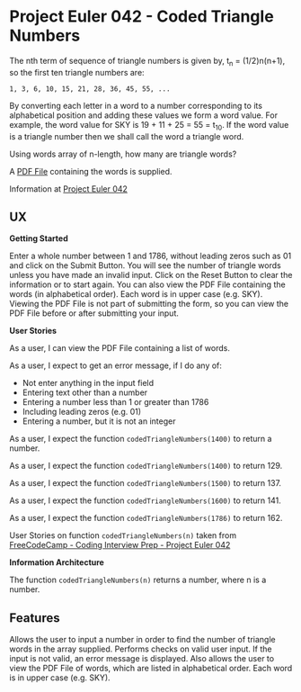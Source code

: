 # Project Euler 042 - Coded Triangle Numbers

The nth term of sequence of triangle numbers is given by, t<sub>n</sub> = (1/2)n(n+1), so the first ten triangle numbers are:

    1, 3, 6, 10, 15, 21, 28, 36, 45, 55, ...

By converting each letter in a word to a number corresponding to its alphabetical position and adding these values we form a word value.  For example, the word value for SKY is 19 + 11 + 25 = 55 = t<sub>10</sub>.  If the word value is a triangle number then we shall call the word a triangle word.

Using words array of n-length, how many are triangle words?

A [PDF File](pdf/words.pdf) containing the words is supplied.

Information at [Project Euler 042](https://projecteuler.net/problem=42)

## UX

**Getting Started**

Enter a whole number between 1 and 1786, without leading zeros such as 01 and click on the Submit Button.  You will see the number of triangle words unless you have made an invalid input.  Click on the Reset Button to clear the information or to start again.  You can also view the PDF File containing the words (in alphabetical order).  Each word is in upper case (e.g. SKY).  Viewing the PDF File is not part of submitting the form, so you can view the PDF File before or after submitting your input.

**User Stories**

As a user, I can view the PDF File containing a list of words.

As a user, I expect to get an error message, if I do any of:

- Not enter anything in the input field
- Entering text other than a number
- Entering a number less than 1 or greater than 1786
- Including leading zeros (e.g. 01)
- Entering a number, but it is not an integer

As a user, I expect the function `codedTriangleNumbers(1400)` to return a number.

As a user, I expect the function `codedTriangleNumbers(1400)` to return 129.

As a user, I expect the function `codedTriangleNumbers(1500)` to return 137.

As a user, I expect the function `codedTriangleNumbers(1600)` to return 141.

As a user, I expect the function `codedTriangleNumbers(1786)` to return 162.

User Stories on function `codedTriangleNumbers(n)` taken from [FreeCodeCamp - Coding Interview Prep - Project Euler 042](https://www.freecodecamp.org/learn/coding-interview-prep/project-euler/problem-42-coded-triangle-numbers)

**Information Architecture**

The function `codedTriangleNumbers(n)` returns a number, where n is a number.

## Features

Allows the user to input a number in order to find the number of triangle words in the array supplied.  Performs checks on valid user input.  If the input is not valid, an error message is displayed.  Also allows the user to view the PDF File of words, which are listed in alphabetical order.  Each word is in upper case (e.g. SKY).

